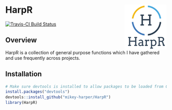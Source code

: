 
<!-- README.md is generated from README.Rmd. Please edit that file -->

HarpR <img src="man/figures/logo.png" align="right" />
======================================================

[![Travis-CI Build Status](https://travis-ci.org/mikey-harper/HarpR.svg?branch=master)](https://travis-ci.org/mikey-harper/HarpR)

Overview
--------

HarpR is a collection of general purpose functions which I have gathered and use frequently across projects.

Installation
------------

``` r
# Make sure devtools is installed to allow packages to be loaded from Github
install.packages("devtools")
devtools::install_github("mikey-harper/HarpR")
library(HarpR)
```
